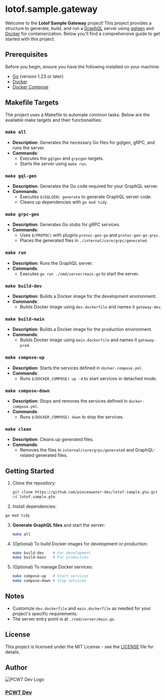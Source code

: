 # lotof.sample.gateway

Welcome to the **Lotof Sample Gateway** project! This project provides a structure to generate, build, and run a [GraphQL](https://graphql.org/) server using [gqlgen](https://github.com/99designs/gqlgen) and [Docker](https://www.docker.com/) for containerization. Below you'll find a comprehensive guide to get started with this project.

## Prerequisites

Before you begin, ensure you have the following installed on your machine:

- [Go](https://golang.org/doc/install) (version 1.23 or later)
- [Docker](https://docs.docker.com/get-docker/)
- [Docker Compose](https://docs.docker.com/compose/install/)

## Makefile Targets

The project uses a Makefile to automate common tasks. Below are the available make targets and their functionalities:

### `make all`

- **Description**: Generates the necessary Go files for gqlgen, gRPC, and runs the server.
- **Commands**:
    - Executes the `gqlgen` and `grpcgen` targets.
    - Starts the server using `make run`.

### `make gql-gen`

- **Description**: Generates the Go code required for your GraphQL server.
- **Commands**:
    - Executes `$(GQLGEN) generate` to generate GraphQL server code.
    - Cleans up dependencies with `go mod tidy`.

### `make grpc-gen`

- **Description**: Generates Go stubs for gRPC services.
- **Commands**:
    - Uses `$(PROTOC)` with plugins `protoc-gen-go` and `protoc-gen-go-grpc`.
    - Places the generated files in `./internal/core/grpc/generated`.

### `make run`

- **Description**: Runs the GraphQL server.
- **Commands**:
    - Executes `go run ./cmd/server/main.go` to start the server.

### `make build-dev`

- **Description**: Builds a Docker image for the development environment.
- **Commands**:
    - Builds Docker image using `dev.dockerfile` and names it `gateway-dev`.

### `make build-main`

- **Description**: Builds a Docker image for the production environment.
- **Commands**:
    - Builds Docker image using `main.dockerfile` and names it `gateway-prod`.

### `make compose-up`

- **Description**: Starts the services defined in `docker-compose.yml`.
- **Commands**:
    - Runs `$(DOCKER_COMPOSE) up -d` to start services in detached mode.

### `make compose-down`

- **Description**: Stops and removes the services defined in `docker-compose.yml`.
- **Commands**:
    - Runs `$(DOCKER_COMPOSE) down` to stop the services.

### `make clean`

- **Description**: Cleans up generated files.
- **Commands**:
    - Removes the files in `internal/core/grpc/generated` and GraphQL-related generated files.

## Getting Started

1. Clone the repository:

   ```bash
   git clone https://github.com/pieceowater-dev/lotof.sample.gtw.git
   cd lotof.sample.gtw
   ```

2.	Install dependencies:

   ```bash
   go mod tidy
   ```

3. **Generate GraphQL files** and start the server:

   ```bash
   make all
   ```

4. (Optional) To build Docker images for development or production:

   ```bash
   make build-dev    # For development
   make build-main   # For production
   ```

5.	(Optional) To manage Docker services:

      ```bash
      make compose-up   # Start services
      make compose-down # Stop services
      ```

## Notes

- Customize `dev.dockerfile` and `main.dockerfile` as needed for your project's specific requirements.
- The server entry point is at `./cmd/server/main.go`.

## License
This project is licensed under the MIT License - see the [LICENSE](LICENSE) file for details.

## Author
![PCWT Dev Logo](https://avatars.githubusercontent.com/u/168465239?s=50)
### [PCWT Dev](https://github.com/pieceowater-dev)